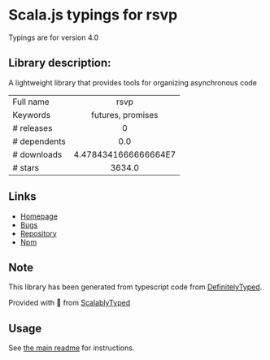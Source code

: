 
# Scala.js typings for rsvp

Typings are for version 4.0

## Library description:
A lightweight library that provides tools for organizing asynchronous code

|                    |                 |
| ------------------ | :-------------: |
| Full name          | rsvp |
| Keywords           | futures, promises |
| # releases         | 0 |
| # dependents       | 0.0 |
| # downloads        | 4.4784341666666664E7 |
| # stars            | 3634.0 |

## Links
- [Homepage](https://github.com/tildeio/rsvp.js)
- [Bugs](https://github.com/tildeio/rsvp.js/issues)
- [Repository](https://github.com/tildeio/rsvp.js)
- [Npm](https://www.npmjs.com/package/rsvp)
    


## Note
This library has been generated from typescript code from [DefinitelyTyped](https://definitelytyped.org).

Provided with :purple_heart: from [ScalablyTyped](https://github.com/oyvindberg/ScalablyTyped)

## Usage
See [the main readme](../../readme.md) for instructions.


